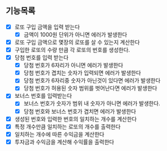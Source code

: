 ## 기능목록

- [x] 로또 구입 금액을 입력 받는다
  - [x] 금액이 1000원 단위가 아니면 에러가 발생한다
- [x] 로또 구입 금액으로 몇장의 로또를 살 수 있는지 계산한다
- [x] 구입한 로또의 수량 만큼 각 로또의 번호를 생성한다.
- [x] 당첨 번호를 입력 받는다
  - [x] 당첨 번호가 6자리가 아니면 에러가 발생한다
  - [x] 당첨 번호가 겹치는 숫자가 입력되면 에러가 발생한다
  - [x] 당첨 번호가 6자리중 숫자가 아닌것이 있다면 에러가 발생한다
  - [x] 당첨 번호가 허용된 숫자 범위를 벗어난다면 에러가 발생한다
- [x] 보너스 번호를 입력받는다
  - [x] 보너스 번호가 숫자가 범위 내 숫자가 아니면 에러가 발생한다.
  - [x] 당첨 번호와 보너스 번호가 겹치면 에러가 발생한다
- [x] 생성된 번호와 입력한 번호의 일치하는 개수를 계산한다
- [x] 특정 개수만큼 일치하는 로또의 개수를 출력한다
- [x] 일치하는 개수에 따른 수익금을 계산한다
- [x] 투자금과 수익금을 계산해 수익률을 출력한다
